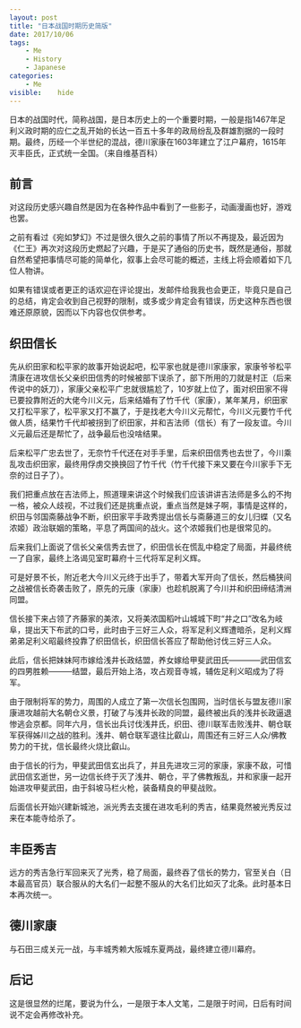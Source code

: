 ```yaml
---
layout: post
title: "日本战国时期历史简版"
date: 2017/10/06
tags:
    - Me
    - History
    - Japanese
categories:
    - Me
visible:    hide
---
```


日本的战国时代，简称战国，是日本历史上的一个重要时期，一般是指1467年足利义政时期的应仁之乱开始的长达一百五十多年的政局纷乱及群雄割据的一段时期。最终，历经一个半世纪的混战，德川家康在1603年建立了江户幕府，1615年灭丰臣氏，正式统一全国。（来自维基百科）

## 前言

对这段历史感兴趣自然是因为在各种作品中看到了一些影子，动画漫画也好，游戏也罢。

之前有看过《宛如梦幻》不过是很久很久之前的事情了所以不再提及，最近因为《仁王》再次对这段历史燃起了兴趣，于是买了通俗的历史书，既然是通俗，那就自然希望把事情尽可能的简单化，叙事上会尽可能的概述，主线上将会顺着如下几位人物讲。

如果有错误或者更正的话欢迎在评论提出，发邮件给我我也会更正，毕竟只是自己的总结，肯定会收到自己视野的限制，或多或少肯定会有错误，历史这种东西也很难还原原貌，因而以下内容也仅供参考。

## 织田信长

先从织田家和松平家的故事开始说起吧，松平家也就是德川家康家，家康爷爷松平清康在进攻信长父亲织田信秀的时候被部下误杀了，部下所用的刀就是村正（后来传说中的妖刀），家康父亲松平广忠就很尴尬了，10岁就上位了，面对织田家不得已要投靠附近的大佬今川义元，后来结婚有了竹千代（家康），某年某月，织田家又打松平家了，松平家又打不赢了，于是找老大今川义元帮忙，今川义元要竹千代做人质，结果竹千代却被拐到了织田家，并和吉法师（信长）有了一段友谊。今川义元最后还是帮忙了，战争最后也没啥结果。

后来松平广忠去世了，无奈竹千代还在对手手里，后来织田信秀也去世了，今川乘乱攻击织田家，最终用俘虏交换换回了竹千代（竹千代接下来又要在今川家手下无奈的过日子了）。

我们把重点放在吉法师上，照道理来讲这个时候我们应该讲讲吉法师是多么的不拘一格，被众人歧视，不过我们还是挑重点说，重点当然是妹子啊，事情是这样的，织田与邻国斋藤战争不断，织田家平手政秀提出信长与斋藤道三的女儿归蝶（又名浓姬）政治联姻的策略，平息了两国间的战火。这个浓姬我们也是很常见的。

后来我们上面说了信长父亲信秀去世了，织田信长在慌乱中稳定了局面，并最终统一了自家，最终上洛谒见室町幕府十三代将军足利义辉。

可是好景不长，附近老大今川义元终于出手了，带着大军开向了信长，然后桶狭间之战被信长奇袭击败了，原先的元康（家康）也趁机脱离了今川并和织田缔结清洲同盟。

信长接下来占领了齐藤家的美浓，又将美浓国稻叶山城城下町“井之口”改名为岐阜，提出天下布武的口号，此时由于三好三人众，将军足利义辉遭暗杀，足利义辉弟弟足利义昭最终投靠了织田信长，织田信长答应了帮助他讨伐三好三人众。

此后，信长把妹妹阿市嫁给浅井长政结盟，养女嫁给甲斐武田氏————武田信玄的四男胜赖———结盟，最后开始上洛，攻占观音寺城，辅佐足利义昭成为了将军。

由于限制将军的势力，周围的人成立了第一次信长包围网，当时信长与盟友德川家康进攻越前大名朝仓义景，打破了与浅井长政的同盟，最终被出兵的浅井长政逼退惨逃会京都。同年六月，信长出兵讨伐浅井氏，织田、德川联军击败浅井、朝仓联军获得姊川之战的胜利。浅井、朝仓联军退往比叡山，周围还有三好三人众/佛教势力的干扰，信长最终火烧比叡山。

由于信长的行为，甲斐武田信玄出兵了，并且先进攻三河的家康，家康不敌，可惜武田信玄逝世，另一边信长终于灭了浅井、朝仓，平了佛教叛乱，并和家康一起开始进攻甲斐武田，由于斜坡马栏火枪，装备精良的甲斐战败。

后面信长开始兴建新城池，派光秀去支援在进攻毛利的秀吉，结果竟然被光秀反过来在本能寺给杀了。

## 丰臣秀吉

远方的秀吉急行军回来灭了光秀，稳了局面，最终吞了信长的势力，官至关白（日本最高官员）联合服从的大名们一起整不服从的大名们比如灭了北条。此时基本日本再次统一。

## 德川家康

与石田三成关元一战，与丰城秀赖大阪城东夏两战，最终建立德川幕府。

## 后记

这是很显然的烂尾，要说为什么，一是限于本人文笔，二是限于时间，日后有时间说不定会再修改补充。



